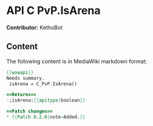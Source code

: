 # API C PvP.IsArena

**Contributor:** KethoBot

## Content

The following content is in MediaWiki markdown format:

```mediawiki
{{wowapi}}
Needs summary.
 isArena = C_PvP.IsArena()

==Returns==
:;isArena:{{apitype|boolean}}

==Patch changes==
* {{Patch 8.2.0|note=Added.}}
```